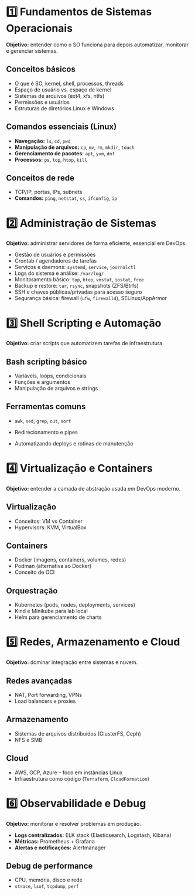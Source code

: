 # 1️⃣ Fundamentos de Sistemas Operacionais

**Objetivo:** entender como o SO funciona para depois automatizar, monitorar e gerenciar sistemas.

## Conceitos básicos
- O que é SO, kernel, shell, processos, threads
- Espaço de usuário vs. espaço de kernel
- Sistemas de arquivos (ext4, xfs, ntfs)
- Permissões e usuários
- Estruturas de diretórios Linux e Windows

## Comandos essenciais (Linux)
- **Navegação:** `ls`, `cd`, `pwd`
- **Manipulação de arquivos:** `cp`, `mv`, `rm`, `mkdir`, `touch`
- **Gerenciamento de pacotes:** `apt`, `yum`, `dnf`
- **Processos:** `ps`, `top`, `htop`, `kill`

## Conceitos de rede
- TCP/IP, portas, IPs, subnets
- **Comandos:** `ping`, `netstat`, `ss`, `ifconfig`, `ip`


# 2️⃣ Administração de Sistemas

**Objetivo:** administrar servidores de forma eficiente, essencial em DevOps.

- Gestão de usuários e permissões
- Crontab / agendadores de tarefas
- Serviços e daemons: `systemd`, `service`, `journalctl`
- Logs do sistema e análise: `/var/log/`
- Monitoramento básico: `top`, `htop`, `vmstat`, `iostat`, `free`
- Backup e restore: `tar`, `rsync`, snapshots (ZFS/Btrfs)
- SSH e chaves públicas/privadas para acesso seguro
- Segurança básica: firewall (`ufw`, `firewalld`), SELinux/AppArmor


# 3️⃣ Shell Scripting e Automação

**Objetivo:** criar scripts que automatizem tarefas de infraestrutura.

## Bash scripting básico
- Variáveis, loops, condicionais
- Funções e argumentos
- Manipulação de arquivos e strings

## Ferramentas comuns
- `awk`, `sed`, `grep`, `cut`, `sort`
- Redirecionamento e pipes

- Automatizando deploys e rotinas de manutenção


# 4️⃣ Virtualização e Containers

**Objetivo:** entender a camada de abstração usada em DevOps moderno.

## Virtualização
- Conceitos: VM vs Container
- Hypervisors: KVM, VirtualBox

## Containers
- Docker (imagens, containers, volumes, redes)
- Podman (alternativa ao Docker)
- Conceito de OCI

## Orquestração
- Kubernetes (pods, nodes, deployments, services)
- Kind e Minikube para lab local
- Helm para gerenciamento de charts


# 5️⃣ Redes, Armazenamento e Cloud

**Objetivo:** dominar integração entre sistemas e nuvem.

## Redes avançadas
- NAT, Port forwarding, VPNs
- Load balancers e proxies

## Armazenamento
- Sistemas de arquivos distribuídos (GlusterFS, Ceph)
- NFS e SMB

## Cloud
- AWS, GCP, Azure – foco em instâncias Linux
- Infraestrutura como código (`Terraform`, `CloudFormation`)


# 6️⃣ Observabilidade e Debug

**Objetivo:** monitorar e resolver problemas em produção.

- **Logs centralizados:** ELK stack (Elasticsearch, Logstash, Kibana)
- **Métricas:** Prometheus + Grafana
- **Alertas e notificações:** Alertmanager

## Debug de performance
- CPU, memória, disco e rede
- `strace`, `lsof`, `tcpdump`, `perf`
